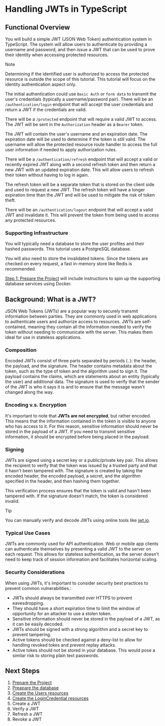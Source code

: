 # Handling JWTs in TypeScript

## Functional Overview

You will build a simple JWT (JSON Web Token) authentication system in TypeScript. The system will allow users to authenticate by providing a username and password, and then issue a JWT that can be used to prove their identity when accessing protected resources.

> [!NOTE]
> Determining if the identified user is authorized to access the protected resource is outside the scope of this tutorial. This tutorial will focus on the identity authentication aspect only.

The initial authentication could use `Basic Auth` or `form data` to transmit the user's credentials (typically a username/password pair). There will be an `/authentication/login` endpoint that will accept the user credentials and return a JWT if the credentials are valid. 

There will be a `/protected` endpoint that will require a valid JWT to access. The JWT will be sent in the `Authorization` header as a `Bearer` token.

The JWT will contain the user's username and an expiration date. The expiration date will be used to determine if the token is still valid. The username will allow the protected resource route handler to access the full user information if needed to apply authorization rules.

There will be a `/authentication/refresh` endpoint that will accept a valid or recently expired JWT along with a second refresh token and then return a new JWT with an updated expiration date. This will allow users to refresh their token without having to log in again.

The refresh token will be a separate token that is stored on the client side and used to request a new JWT. The refresh token will have a longer expiration time than the JWT and will be used to mitigate the risk of token theft.

There will be an `/authentication/logout` endpoint that will accept a valid JWT and invalidate it. This will prevent the token from being used to access any  protected resources.

### Supporting Infrastructure
You will typically need a database to store the user profiles and their hashed passwords. This tutorial uses a PostgreSQL database.

You will also need to store the invalidated tokens. Since the tokens are checked on every request, a fast in-memory store like Redis is recommended.

[Step 1: Prepare the Project](./step-1.md) will include instructions to spin up the supporting database services using Docker.

## Background: What is a JWT?

JSON Web Tokens (JWTs) are a popular way to securely transmit information between parties. They are commonly used in web applications to authenticate users and authorize access to resources. JWTs are self-contained, meaning they contain all the information needed to verify the token without needing to communicate with the server. This makes them ideal for use in stateless applications.

### Composition
Encoded JWTs consist of three parts separated by periods (`.`): the header, the payload, and the signature. The header contains metadata about the token, such as the type of token and the algorithm used to sign it. The payload contains the claims, which are statements about an entity (typically the user) and additional data. The signature is used to verify that the sender of the JWT is who it says it is and to ensure that the message wasn't changed along the way.

### Encoding v.s. Encryption
It's important to note that **JWTs are not encrypted**, but rather encoded. This means that the information contained in the token is visible to anyone who has access to it. For this reason, sensitive information should never be stored in the payload of a JWT. If you need to transmit sensitive information, it should be encrypted before being placed in the payload.

### Signing
JWTs are signed using a secret key or a public/private key pair. This allows the recipient to verify that the token was issued by a trusted party and that it hasn't been tampered with. The signature is created by taking the encoded header, the encoded payload, a secret, and the algorithm specified in the header, and then hashing them together.

This verification process ensures that the token is valid and hasn't been tampered with. If the signature doesn't match, the token is considered invalid.

> [!TIP]
> You can manually verify and decode JWTs using online tools like [jwt.io](https://jwt.io/).

### Typical Use Cases
JWTs are commonly used for API authentication. Web or mobile app clients can authenticate themselves by presenting a valid JWT to the server on each request. This allows for stateless authentication, as the server doesn't need to keep track of session information and facilitates horizontal scaling.

### Security Considerations
When using JWTs, it's important to consider security best practices to prevent common vulnerabilities.:
- JWTs should always be transmitted over HTTPS to prevent eavesdropping. 
- They should have a short expiration time to limit the window of opportunity for an attacker to use a stolen token. 
- Sensitive information should never be stored in the payload of a JWT, as it can be easily decoded.
- JWTs should be signed with a strong algorithm and a secret key to prevent tampering.
- Active tokens should be checked against a deny-list to allow for handling revoked tokes and prevent replay attacks.
- Active tokes should not be stored in your database. This would pose a similar risk to storing plain text passwords.

## Next Steps
1. [Prepare the Project](step-1.md)
2. [Preapare the database](step-2.md)
3. [Create the Users resources](step-3.md)
4. [Create the LoginCredential resources](step-4.md)
5. Create a JWT
6. Verify a JWT
7. Refresh a JWT
8. Revoke a JWT
